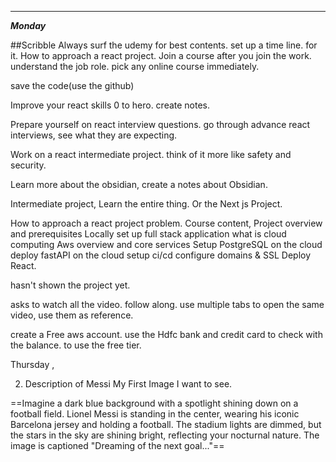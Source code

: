 ****

***Monday*** 

##Scribble 
Always surf the udemy for best contents. set up a time line.  for it. 
How to approach a react project. 
Join a course after you join the work. understand the job role. 
pick any online course immediately.

save the code(use the github)

Improve your react skills 0 to hero.  create notes. 

Prepare yourself on react interview questions. go through advance react interviews, see what they are expecting. 

Work on a react intermediate project. 
think of it more like safety and security. 

Learn more about the obsidian, create a notes about Obsidian. 




Intermediate project, Learn the entire thing. 
Or the Next js Project. 

How to approach a react project problem. 
Course content, 
Project overview and prerequisites
Locally set up full stack application
what is cloud computing
Aws overview and core services
Setup PostgreSQL on the cloud
deploy fastAPI on the cloud
setup ci/cd
configure domains & SSL
Deploy React. 

hasn't shown the project yet. 



asks to watch all the video. 
follow along. 
use multiple tabs to open the same video, use them as reference. 

create a Free aws account. 
use the Hdfc bank and credit card to check with the balance. to use the free tier. 


 






Thursday ,


2. Description of Messi My First Image I want to see. 

==Imagine a dark blue background with a spotlight shining down on a football field. Lionel Messi is standing in the center, wearing his iconic Barcelona jersey and holding a football. The stadium lights are dimmed, but the stars in the sky are shining bright, reflecting your nocturnal nature. The image is captioned "Dreaming of the next goal..."==

